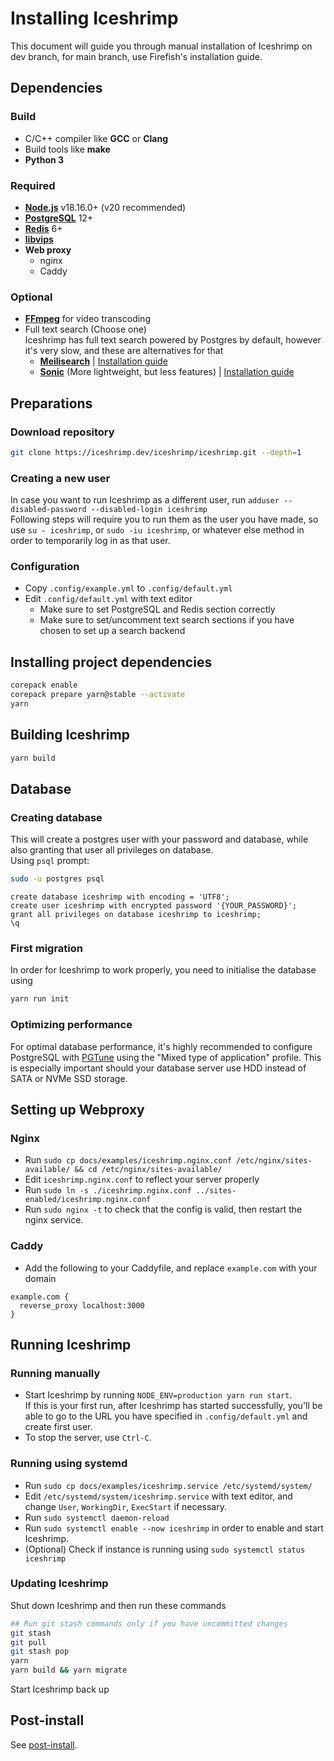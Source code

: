 # Installing Iceshrimp

This document will guide you through manual installation of Iceshrimp on dev branch, for main branch, use Firefish's installation guide.

## Dependencies

### Build

- C/C++ compiler like **GCC** or **Clang**
- Build tools like **make**
- **Python 3**

### Required

- [**Node.js**](https://nodejs.org) v18.16.0+ (v20 recommended)
- [**PostgreSQL**](https://www.postgresql.org/) 12+ 
- [**Redis**](https://redis.io/) 6+
- [**libvips**](https://www.libvips.org/)
- **Web proxy**
  - nginx
  - Caddy
  
### Optional

- [**FFmpeg**](https://ffmpeg.org/) for video transcoding
- Full text search (Choose one)  
  Iceshrimp has full text search powered by Postgres by default, however it's very slow, and these are alternatives for that
  - [**Meilisearch**](https://www.meilisearch.com/) | [Installation guide](https://www.meilisearch.com/docs/learn/getting_started/quick_start) 
  - [**Sonic**](https://crates.io/crates/sonic-server) (More lightweight, but less features) | [Installation guide](https://github.com/valeriansaliou/sonic#installation)

## Preparations

### Download repository

```sh
git clone https://iceshrimp.dev/iceshrimp/iceshrimp.git --depth=1
```

### Creating a new user

In case you want to run Iceshrimp as a different user, run `adduser --disabled-password --disabled-login iceshrimp`  
Following steps will require you to run them as the user you have made, so use `su - iceshrimp`, or `sudo -iu iceshrimp`, or whatever else method in order to temporarily log in as that user. 

### Configuration

- Copy `.config/example.yml` to `.config/default.yml`
- Edit `.config/default.yml` with text editor
	- Make sure to set PostgreSQL and Redis section correctly
	- Make sure to set/uncomment text search sections if you have chosen to set up a search backend

## Installing project dependencies

```sh
corepack enable
corepack prepare yarn@stable --activate
yarn
```
<!--TODO: Find out a way to do no-optional (no tensorflow) install on yarn berry, so far I have found none-->

## Building Iceshrimp

```sh
yarn build
```
## Database

### Creating database

This will create a postgres user with your password and database, while also granting that user all privileges on database.  
Using `psql` prompt:
```sh
sudo -u postgres psql
```
```postgresql
create database iceshrimp with encoding = 'UTF8';
create user iceshrimp with encrypted password '{YOUR_PASSWORD}';
grant all privileges on database iceshrimp to iceshrimp;
\q
```

### First migration

In order for Iceshrimp to work properly, you need to initialise the database using
```bash
yarn run init
```

### Optimizing performance

For optimal database performance, it's highly recommended to configure PostgreSQL with [PGTune](https://pgtune.leopard.in.ua/) using the "Mixed type of application" profile. This is especially important should your database server use HDD instead of SATA or NVMe SSD storage.

## Setting up Webproxy

### Nginx

- Run `sudo cp docs/examples/iceshrimp.nginx.conf /etc/nginx/sites-available/ && cd /etc/nginx/sites-available/`
- Edit `iceshrimp.nginx.conf` to reflect your server properly
- Run `sudo ln -s ./iceshrimp.nginx.conf ../sites-enabled/iceshrimp.nginx.conf`
- Run `sudo nginx -t` to check that the config is valid, then restart the nginx service.

### Caddy

- Add the following to your Caddyfile, and replace `example.com` with your domain
```
example.com {
  reverse_proxy localhost:3000
}
```

## Running Iceshrimp

### Running manually

- Start Iceshrimp by running `NODE_ENV=production yarn run start`.  
If this is your first run, after Iceshrimp has started successfully, you'll be able to go to the URL you have specified in `.config/default.yml` and create first user.  
- To stop the server, use `Ctrl-C`.

### Running using systemd

- Run `sudo cp docs/examples/iceshrimp.service /etc/systemd/system/`
- Edit `/etc/systemd/system/iceshrimp.service` with text editor, and change `User`, `WorkingDir`, `ExecStart` if necessary.
- Run `sudo systemctl daemon-reload`
- Run `sudo systemctl enable --now iceshrimp` in order to enable and start Iceshrimp.
- (Optional) Check if instance is running using `sudo systemctl status iceshrimp`

### Updating Iceshrimp

Shut down Iceshrimp and then run these commands

```sh
## Run git stash commands only if you have uncommitted changes
git stash
git pull
git stash pop
yarn
yarn build && yarn migrate
```

Start Iceshrimp back up

## Post-install

See [post-install](post-install.md).
